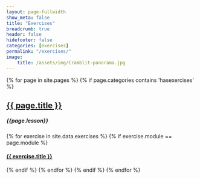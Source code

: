 ```yaml
---
layout: page-fullwidth
show_meta: false
title: "Exercises"
breadcrumb: true
header: false
hidefooter: false
categories: [exercises]
permalink: "/exercises/"
image:
    title: /assets/img/Cramblit-panorama.jpg
---
```

<div class="item">
{% for page in site.pages %}
  {% if page.categories contains 'hasexercises' %}
    <h2><a href="{{ site.url }}{{ site.baseurl }}{{ page.permalink }}/">{{ page.title }}</a></h2>
    <h5>{{page.lesson}}</h5>
    {% for exercise in site.data.exercises %}
      {% if exercise.module == page.module %}
        <h4><a href="{{ site.url }}{{ site.baseurl }}/exercises/{{ exercise.id }}/">{{ exercise.title }}</a></h4>
      {% endif %}
    {% endfor %}
  {% endif %}
{% endfor %}
</div>

